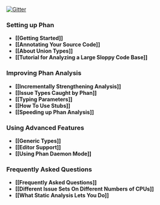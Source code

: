 [![Gitter](https://badges.gitter.im/etsy/phan.svg)](https://gitter.im/etsy/phan?utm_source=badge&utm_medium=badge&utm_campaign=pr-badge)

### Setting up Phan

- **[[Getting Started]]**<br />
- **[[Annotating Your Source Code]]**<br />
- **[[About Union Types]]**<br />
- **[[Tutorial for Analyzing a Large Sloppy Code Base]]**<br/>

### Improving Phan Analysis

- **[[Incrementally Strengthening Analysis]]**<br />
- **[[Issue Types Caught by Phan]]**<br />
- **[[Typing Parameters]]**<br />
- **[[How To Use Stubs]]**<br />
- **[[Speeding up Phan Analysis]]**<br/>

### Using Advanced Features

- **[[Generic Types]]**<br/>
- **[[Editor Support]]**<br/>
- **[[Using Phan Daemon Mode]]**<br/>

### Frequently Asked Questions

- **[[Frequently Asked Questions]]**<br/>
- **[[Different Issue Sets On Different Numbers of CPUs]]**<br/>
- **[[What Static Analysis Lets You Do]]**<br/>